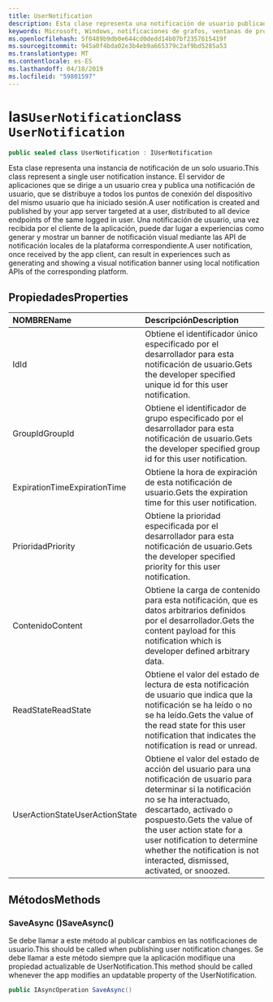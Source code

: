 ```yaml
---
title: UserNotification
description: Esta clase representa una notificación de usuario publicada por el servidor de aplicaciones a través de notificaciones de grafos y recibida por el cliente de la aplicación.
keywords: Microsoft, Windows, notificaciones de grafos, ventanas de procedimientos
ms.openlocfilehash: 5f0489b9db0e644cd0dedd14b07bf2357615419f
ms.sourcegitcommit: 945a0f4bda02e3b4eb9a665379c2af9bd5285a53
ms.translationtype: MT
ms.contentlocale: es-ES
ms.lasthandoff: 04/18/2019
ms.locfileid: "59801597"
---
```

# <a name="class-usernotification"></a><span data-ttu-id="37f99-104">las`UserNotification`</span><span class="sxs-lookup"><span data-stu-id="37f99-104">class `UserNotification`</span></span>

```C#
public sealed class UserNotification : IUserNotification
```

<span data-ttu-id="37f99-105">Esta clase representa una instancia de notificación de un solo usuario.</span><span class="sxs-lookup"><span data-stu-id="37f99-105">This class represent a single user notification instance.</span></span> <span data-ttu-id="37f99-106">El servidor de aplicaciones que se dirige a un usuario crea y publica una notificación de usuario, que se distribuye a todos los puntos de conexión del dispositivo del mismo usuario que ha iniciado sesión.</span><span class="sxs-lookup"><span data-stu-id="37f99-106">A user notification is created and published by your app server targeted at a user, distributed to all device endpoints of the same logged in user.</span></span>
<span data-ttu-id="37f99-107">Una notificación de usuario, una vez recibida por el cliente de la aplicación, puede dar lugar a experiencias como generar y mostrar un banner de notificación visual mediante las API de notificación locales de la plataforma correspondiente.</span><span class="sxs-lookup"><span data-stu-id="37f99-107">A user notification, once received by the app client, can result in experiences such as generating and showing a visual notification banner using local notification APIs of the corresponding platform.</span></span>

## <a name="properties"></a><span data-ttu-id="37f99-108">Propiedades</span><span class="sxs-lookup"><span data-stu-id="37f99-108">Properties</span></span>

|<span data-ttu-id="37f99-109">NOMBRE</span><span class="sxs-lookup"><span data-stu-id="37f99-109">Name</span></span> | <span data-ttu-id="37f99-110">Descripción</span><span class="sxs-lookup"><span data-stu-id="37f99-110">Description</span></span> |
|:-- |:-- |
|<span data-ttu-id="37f99-111">Id</span><span class="sxs-lookup"><span data-stu-id="37f99-111">Id</span></span> |<span data-ttu-id="37f99-112">Obtiene el identificador único especificado por el desarrollador para esta notificación de usuario.</span><span class="sxs-lookup"><span data-stu-id="37f99-112">Gets the developer specified unique id for this user notification.</span></span>|
|   <span data-ttu-id="37f99-113">GroupId</span><span class="sxs-lookup"><span data-stu-id="37f99-113">GroupId</span></span> |<span data-ttu-id="37f99-114">Obtiene el identificador de grupo especificado por el desarrollador para esta notificación de usuario.</span><span class="sxs-lookup"><span data-stu-id="37f99-114">Gets the developer specified group id for this user notification.</span></span>| 
|   <span data-ttu-id="37f99-115">ExpirationTime</span><span class="sxs-lookup"><span data-stu-id="37f99-115">ExpirationTime</span></span> |<span data-ttu-id="37f99-116">Obtiene la hora de expiración de esta notificación de usuario.</span><span class="sxs-lookup"><span data-stu-id="37f99-116">Gets the expiration time for this user notification.</span></span>| 
|   <span data-ttu-id="37f99-117">Prioridad</span><span class="sxs-lookup"><span data-stu-id="37f99-117">Priority</span></span>|<span data-ttu-id="37f99-118">Obtiene la prioridad especificada por el desarrollador para esta notificación de usuario.</span><span class="sxs-lookup"><span data-stu-id="37f99-118">Gets the developer specified priority for this user notification.</span></span>| 
|   <span data-ttu-id="37f99-119">Contenido</span><span class="sxs-lookup"><span data-stu-id="37f99-119">Content</span></span>|<span data-ttu-id="37f99-120">Obtiene la carga de contenido para esta notificación, que es datos arbitrarios definidos por el desarrollador.</span><span class="sxs-lookup"><span data-stu-id="37f99-120">Gets the content payload for this notification which is developer defined arbitrary data.</span></span>| 
|   <span data-ttu-id="37f99-121">ReadState</span><span class="sxs-lookup"><span data-stu-id="37f99-121">ReadState</span></span>|<span data-ttu-id="37f99-122">Obtiene el valor del estado de lectura de esta notificación de usuario que indica que la notificación se ha leído o no se ha leído.</span><span class="sxs-lookup"><span data-stu-id="37f99-122">Gets the value of the read state for this user notification that indicates the notification is read or unread.</span></span>| 
|   <span data-ttu-id="37f99-123">UserActionState</span><span class="sxs-lookup"><span data-stu-id="37f99-123">UserActionState</span></span>|<span data-ttu-id="37f99-124">Obtiene el valor del estado de acción del usuario para una notificación de usuario para determinar si la notificación no se ha interactuado, descartado, activado o pospuesto.</span><span class="sxs-lookup"><span data-stu-id="37f99-124">Gets the value of the user action state for a user notification to determine whether the notification is not interacted, dismissed, activated, or snoozed.</span></span>| 


## <a name="methods"></a><span data-ttu-id="37f99-125">Métodos</span><span class="sxs-lookup"><span data-stu-id="37f99-125">Methods</span></span>

### <a name="saveasync"></a><span data-ttu-id="37f99-126">SaveAsync ()</span><span class="sxs-lookup"><span data-stu-id="37f99-126">SaveAsync()</span></span> 
<span data-ttu-id="37f99-127">Se debe llamar a este método al publicar cambios en las notificaciones de usuario.</span><span class="sxs-lookup"><span data-stu-id="37f99-127">This should be called when publishing user notification changes.</span></span> <span data-ttu-id="37f99-128">Se debe llamar a este método siempre que la aplicación modifique una propiedad actualizable de UserNotification.</span><span class="sxs-lookup"><span data-stu-id="37f99-128">This method should be called whenever the app modifies an updatable property of the UserNotification.</span></span>
```C#
public IAsyncOperation SaveAsync()
```

